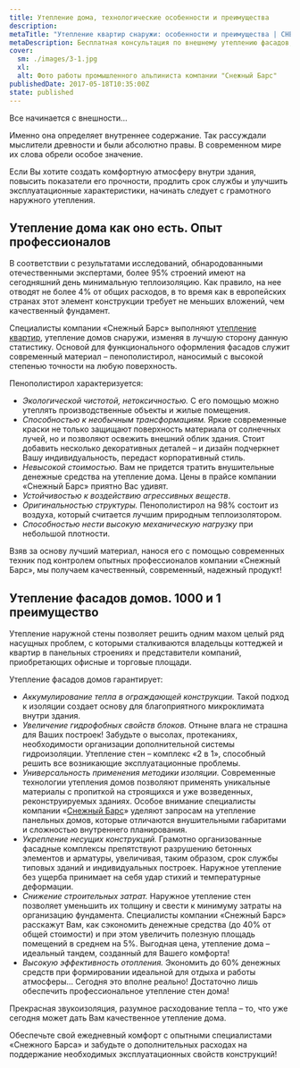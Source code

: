 ```yaml
---
title: Утепление дома, технологические особенности и преимущества
description: 
metaTitle: "Утепление квартир снаружи: особенности и преимущества | СНЕЖНЫЙ БАРС"
metaDescription: Бесплатная консультация по внешнему утеплению фасадов, стен, домов, квартир по тел ☎ +38 (097) 970-53-76 от компании Снежный Барс
cover:
  sm: ./images/3-1.jpg
  xl: 
  alt: Фото работы промышленного альпиниста компании "Снежный Барс"
publishedDate: 2017-05-18T10:35:00Z
state: published    
---
```

Все начинается с внешности…

Именно она определяет внутреннее содержание. Так рассуждали мыслители древности и были абсолютно правы. В современном мире их слова обрели особое значение.

Если Вы хотите создать комфортную атмосферу внутри здания, повысить показатели его прочности, продлить срок службы и улучшить эксплуатационные характеристики, начинать следует с грамотного наружного утепления.

## Утепление дома как оно есть. Опыт профессионалов

В соответствии с результатами исследований, обнародованными отечественными экспертами, более 95% строений имеют на сегодняшний день минимальную теплоизоляцию. Как правило, на нее отводят не более 4% от общих расходов, в то время как в европейских странах этот элемент конструкции требует не меньших вложений, чем качественный фундамент.

Специалисты компании «Снежный Барс» выполняют [утепление квартир](/uteplenie_sten_i_fasadov/), утепление домов снаружи, изменяя в лучшую сторону данную статистику. Основой для функционального оформления фасадов служит современный материал – пенополистирол, наносимый с высокой степенью точности на любую поверхность.

Пенополистирол характеризуется:

* _Экологической чистотой, нетоксичностью._ С его помощью можно утеплять производственные объекты и жилые помещения.
* _Способностью к необычным трансформациям._ Яркие современные краски не только защищают поверхность материала от солнечных лучей, но и позволяют освежить внешний облик здания. Стоит добавить несколько декоративных деталей – и дизайн подчеркнет Вашу индивидуальность, передаст корпоративный стиль.
* _Невысокой стоимостью._ Вам не придется тратить внушительные денежные средства на утепление дома. Цены в прайсе компании «Снежный Барс» приятно Вас удивят.
* _Устойчивостью к воздействию агрессивных веществ_.
* _Оригинальностью структуры._ Пенополистирол на 98% состоит из воздуха, который считается лучшим природным теплоизолятором.
* _Способностью нести высокую механическую нагрузку_ при небольшой плотности.

Взяв за основу лучший материал, нанося его с помощью современных техник под контролем опытных профессионалов компании «Снежный Барс», мы получаем качественный, современный, надежный продукт!

## Утепление фасадов домов. 1000 и 1 преимущество

Утепление наружной стены позволяет решить одним махом целый ряд насущных проблем, с которыми сталкиваются владельцы коттеджей и квартир в панельных строениях и представители компаний, приобретающих офисные и торговые площади.

Утепление фасадов домов гарантирует:

* _Аккумулирование тепла в ограждающей конструкции._ Такой подход к изоляции создает основу для благоприятного микроклимата внутри здания.
* _Увеличение гидрофобных свойств блоков._ Отныне влага не страшна для Ваших построек! Забудьте о высолах, протеканиях, необходимости организации дополнительной системы гидроизоляции. Утепление стен – комплекс «2 в 1», способный решить все возникающие эксплуатационные проблемы.
* _Универсальность применения методики изоляции._ Современные технологии утепления домов позволяют применять уникальные материалы с пропиткой на строящихся и уже возведенных, реконструируемых зданиях. Особое внимание специалисты компании «[Снежный Барс](/)» уделяют запросам на утепление панельных домов, которые отличаются внушительными габаритами и сложностью внутреннего планирования.
* _Укрепление несущих конструкций._ Грамотно организованные фасадные комплексы препятствуют разрушению бетонных элементов и арматуры, увеличивая, таким образом, срок службы типовых зданий и индивидуальных построек. Наружное утепление без ущерба принимает на себя удар стихий и температурные деформации.
* _Снижение строительных затрат._ Наружное утепление стен позволяет уменьшить их толщину и свести к минимуму затраты на организацию фундамента. Специалисты компании «Снежный Барс» расскажут Вам, как сэкономить денежные средства (до 40% от общей стоимости) и при этом увеличить полезную площадь помещений в среднем на 5%. Выгодная цена, утепление дома – идеальный тандем, созданный для Вашего комфорта!
* _Высокую эффективность отопления._ Экономить до 60% денежных средств при формировании идеальной для отдыха и работы атмосферы… Сегодня это вполне реально! Достаточно лишь обеспечить профессиональное утепление стен дома!

Прекрасная звукоизоляция, разумное расходование тепла – то, что уже сегодня может дать Вам качественное утепление дома.

Обеспечьте свой ежедневный комфорт с опытными специалистами «Снежного Барса» и забудьте о дополнительных расходах на поддержание необходимых эксплуатационных свойств конструкций!
